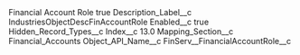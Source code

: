 <?xml version="1.0" encoding="UTF-8"?>
<CustomMetadata xmlns="http://soap.sforce.com/2006/04/metadata" xmlns:xsi="http://www.w3.org/2001/XMLSchema-instance" xmlns:xsd="http://www.w3.org/2001/XMLSchema">
    <label>Financial Account Role</label>
    <protected>true</protected>
    <values>
        <field>Description_Label__c</field>
        <value xsi:type="xsd:string">IndustriesObjectDescFinAccountRole</value>
    </values>
    <values>
        <field>Enabled__c</field>
        <value xsi:type="xsd:boolean">true</value>
    </values>
    <values>
        <field>Hidden_Record_Types__c</field>
        <value xsi:nil="true"/>
    </values>
    <values>
        <field>Index__c</field>
        <value xsi:type="xsd:double">13.0</value>
    </values>
    <values>
        <field>Mapping_Section__c</field>
        <value xsi:type="xsd:string">Financial_Accounts</value>
    </values>
    <values>
        <field>Object_API_Name__c</field>
        <value xsi:type="xsd:string">FinServ__FinancialAccountRole__c</value>
    </values>
</CustomMetadata>
